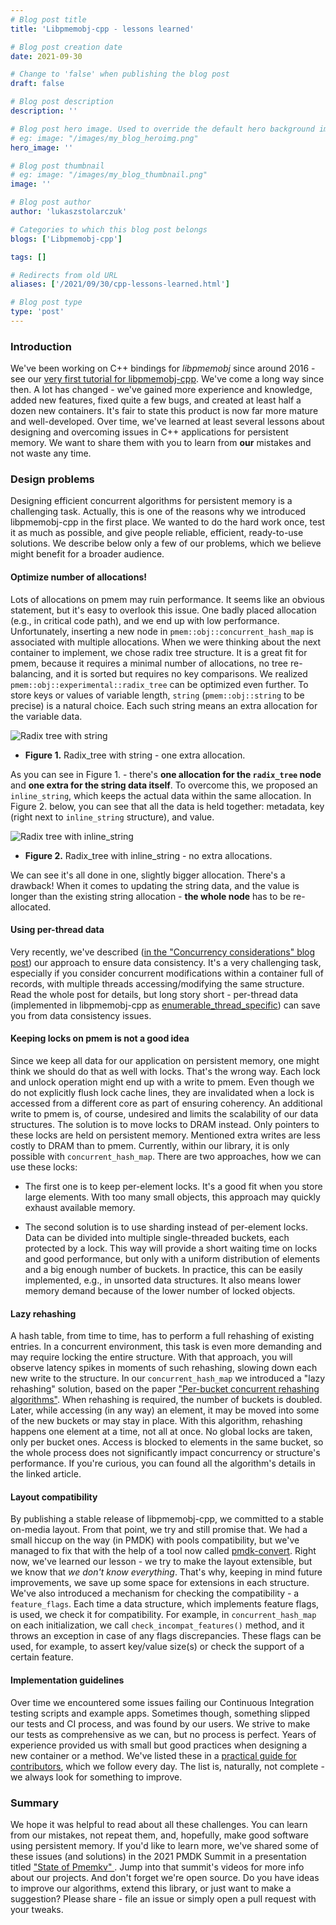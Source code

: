 ```yaml
---
# Blog post title
title: 'Libpmemobj-cpp - lessons learned'

# Blog post creation date
date: 2021-09-30

# Change to 'false' when publishing the blog post
draft: false

# Blog post description
description: ''

# Blog post hero image. Used to override the default hero background image.
# eg: image: "/images/my_blog_heroimg.png"
hero_image: ''

# Blog post thumbnail
# eg: image: "/images/my_blog_thumbnail.png"
image: ''

# Blog post author
author: 'lukaszstolarczuk'

# Categories to which this blog post belongs
blogs: ['Libpmemobj-cpp']

tags: []

# Redirects from old URL
aliases: ['/2021/09/30/cpp-lessons-learned.html']

# Blog post type
type: 'post'
---
```


### Introduction

We've been working on C++ bindings for _libpmemobj_ since around 2016 - see our [very first
tutorial for libpmemobj-cpp][cpp_tutorial_blog]. We've come a long way since then. A lot has
changed - we've gained more experience and knowledge, added new features, fixed quite a few
bugs, and created at least half a dozen new containers. It's fair to state this product is now
far more mature and well-developed. Over time, we've learned at least several lessons about
designing and overcoming issues in C++ applications for persistent memory. We want to share
them with you to learn from **our** mistakes and not waste any time.

### Design problems

Designing efficient concurrent algorithms for persistent memory is a challenging task.
Actually, this is one of the reasons why we introduced libpmemobj-cpp in the first place.
We wanted to do the hard work once, test it as much as possible, and give people reliable,
efficient, ready-to-use solutions. We describe below only a few of our problems, which
we believe might benefit for a broader audience.

#### Optimize number of allocations!

Lots of allocations on pmem may ruin performance. It seems like an obvious statement, but
it's easy to overlook this issue. One badly placed allocation (e.g., in critical
code path), and we end up with low performance. Unfortunately, inserting a new node in
`pmem::obj::concurrent_hash_map` is associated with multiple allocations.
When we were thinking about the next container to implement, we chose radix tree structure.
It is a great fit for pmem, because it requires a minimal number of allocations, no tree
re-balancing, and it is sorted but requires no key comparisons. We realized
`pmem::obj::experimental::radix_tree` can be optimized even further. To store keys or
values of variable length, `string` (`pmem::obj::string` to be precise) is a natural
choice. Each such string means an extra allocation for the variable data.

![Radix tree with string](/images/posts/cpp_lessons_string.png 'Radix tree with string')

- **Figure 1.** Radix_tree with string - one extra allocation.

As you can see in Figure 1. - there's **one allocation for the `radix_tree` node**
and **one extra for the string data itself**. To overcome this, we proposed an
`inline_string`, which keeps the actual data within the same allocation. In Figure 2.
below, you can see that all the data is held together: metadata, key
(right next to `inline_string` structure), and value.

![Radix tree with inline_string](/images/posts/cpp_lessons_inline_string.png 'Radix tree with inline_string')

- **Figure 2.** Radix_tree with inline_string - no extra allocations.

We can see it's all done in one, slightly bigger allocation. There's a drawback! When
it comes to updating the string data, and the value is longer than the existing string
allocation - **the whole node** has to be re-allocated.

#### Using per-thread data

Very recently, we've described ([in the "Concurrency considerations" blog post][concurrency_blog])
our approach to ensure data consistency. It's a very challenging task, especially if
you consider concurrent modifications within a container full of records, with multiple
threads accessing/modifying the same structure. Read the whole post for details,
but long story short - per-thread data (implemented in libpmemobj-cpp as
[enumerable_thread_specific][ptls_docs]) can save you from data consistency issues.

#### Keeping locks on pmem is not a good idea

Since we keep all data for our application on persistent memory, one might think we should
do that as well with locks. That's the wrong way. Each lock and unlock operation might end up
with a write to pmem. Even though we do not explicitly flush lock cache lines, they are
invalidated when a lock is accessed from a different core as part of ensuring coherency.
An additional write to pmem is, of course, undesired and limits the scalability of our data
structures. The solution is to move locks to DRAM instead. Only pointers to these locks
are held on persistent memory. Mentioned extra writes are less costly to DRAM than to pmem.
Currently, within our library, it is only possible with `concurrent_hash_map`. There are
two approaches, how we can use these locks:

- The first one is to keep per-element locks. It's a good fit when you store large
  elements. With too many small objects, this approach may quickly exhaust available memory.

- The second solution is to use sharding instead of per-element locks. Data can be divided
  into multiple single-threaded buckets, each protected by a lock. This way will provide
  a short waiting time on locks and good performance, but only with a uniform distribution of
  elements and a big enough number of buckets. In practice, this can be easily implemented,
  e.g., in unsorted data structures. It also means lower memory demand because of the lower
  number of locked objects.

#### Lazy rehashing

A hash table, from time to time, has to perform a full rehashing of existing entries.
In a concurrent environment, this task is even more demanding and may require locking
the entire structure. With that approach, you will observe latency spikes in moments
of such rehashing, slowing down each new write to the structure. In our
`concurrent_hash_map` we introduced a "lazy rehashing" solution, based on the paper
["Per-bucket concurrent rehashing algorithms"][rehashing_pdf]. When rehashing
is required, the number of buckets is doubled. Later, while accessing (in any way)
an element, it may be moved into some of the new buckets or may stay in place. With
this algorithm, rehashing happens one element at a time, not all at once. No global
locks are taken, only per bucket ones. Access is blocked to elements in the same
bucket, so the whole process does not significantly impact concurrency or structure's
performance. If you're curious, you can found all the algorithm's details in the
linked article.

#### Layout compatibility

By publishing a stable release of libpmemobj-cpp, we committed to a stable on-media layout.
From that point, we try and still promise that. We had a small hiccup on the way (in PMDK)
with pools compatibility, but we've managed to fix that with the help of a tool now called
[pmdk-convert][pmdk_convert_blog]. Right now, we've learned our lesson - we try to make the
layout extensible, but we know that _we don't know everything_. That's why, keeping in mind
future improvements, we save up some space for extensions in each structure. We've also
introduced a mechanism for checking the compatibility - a `feature_flags`. Each time a data
structure, which implements feature flags, is used, we check it for compatibility. For example,
in `concurrent_hash_map` on each initialization, we call `check_incompat_features()` method,
and it throws an exception in case of any flags discrepancies. These flags can be used,
for example, to assert key/value size(s) or check the support of a certain feature.

#### Implementation guidelines

Over time we encountered some issues failing our Continuous Integration testing scripts
and example apps. Sometimes though, something slipped our tests and CI process, and was
found by our users. We strive to make our tests as comprehensive as we can, but no process
is perfect. Years of experience provided us with small but good practices when designing
a new container or a method. We've listed these in a
[practical guide for contributors][container_contrib], which we follow every day.
The list is, naturally, not complete - we always look for something to improve.

### Summary

We hope it was helpful to read about all these challenges. You can learn from our mistakes,
not repeat them, and, hopefully, make good software using persistent memory. If you'd like
to learn more, we've shared some of these issues (and solutions) in the 2021 PMDK Summit
in a presentation titled ["State of Pmemkv" ][summit_state_pmemkv]. Jump into that summit's
videos for more info about our projects. And don't forget we're open source. Do you have
ideas to improve our algorithms, extend this library, or just want to make a suggestion?
Please share - file an issue or simply open a pull request with your tweaks.

[cpp_tutorial_blog]: /2016/01/12/cpp-01.html
[concurrency_blog]: /2021/09/17/concurrency.html
[ptls_docs]: /libpmemobj-cpp/master/doxygen/classpmem_1_1detail_1_1enumerable__thread__specific.html
[rehashing_pdf]: https://arxiv.org/ftp/arxiv/papers/1509/1509.02235.pdf
[pmdk_convert_blog]: /2019/02/01/pool-conversion-tool.html
[container_contrib]: https://github.com/pmem/libpmemobj-cpp/blob/master/CONTRIBUTING.md#implementing-persistent-containers
[summit_state_pmemkv]: /pmdksummit2021/
